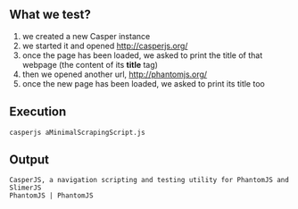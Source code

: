 ## What we test?
1. we created a new Casper instance
1. we started it and opened http://casperjs.org/
1. once the page has been loaded, we asked to print the title of that webpage (the content of its **title** tag)
1. then we opened another url, http://phantomjs.org/
1. once the new page has been loaded, we asked to print its title too

## Execution
```
casperjs aMinimalScrapingScript.js 
```

## Output
```
CasperJS, a navigation scripting and testing utility for PhantomJS and SlimerJS
PhantomJS | PhantomJS
```

